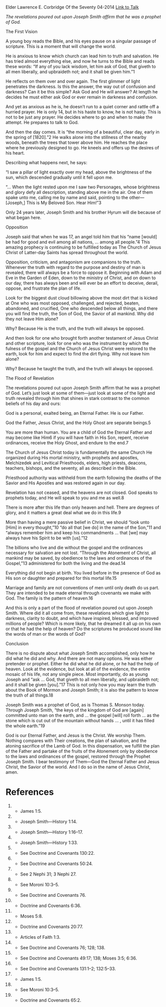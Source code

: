 Elder Lawrence E. Corbridge
Of the Seventy
04-2014
[Link to Talk](https://www.churchofjesuschrist.org/study/general-conference/2014/04/the-prophet-joseph-smith?lang=eng)

_The revelations poured out upon Joseph Smith affirm that he was a prophet of God._

The First Vision



A young boy reads the Bible, and his eyes pause on a singular passage of scripture. This is a moment that will change the world.

He is anxious to know which church can lead him to truth and salvation. He has tried almost everything else, and now he turns to the Bible and reads these words: “If any of you lack wisdom, let him ask of God, that giveth to all men liberally, and upbraideth not; and it shall be given him.”1

He reflects on them over and over again. The first glimmer of light penetrates the darkness. Is this the answer, the way out of confusion and darkness? Can it be this simple? Ask God and He will answer? At length he decides he must either ask God or ever remain in darkness and confusion.

And yet as anxious as he is, he doesn’t run to a quiet corner and rattle off a hurried prayer. He is only 14, but in his haste to know, he is not hasty. This is not to be just any prayer. He decides where to go and when to make the attempt. He prepares to talk to God.

And then the day comes. It is “the morning of a beautiful, clear day, early in the spring of [1820].”2 He walks alone into the stillness of the nearby woods, beneath the trees that tower above him. He reaches the place where he previously designed to go. He kneels and offers up the desires of his heart.

Describing what happens next, he says:



“I saw a pillar of light exactly over my head, above the brightness of the sun, which descended gradually until it fell upon me.

“… When the light rested upon me I saw two Personages, whose brightness and glory defy all description, standing above me in the air. One of them spake unto me, calling me by name and said, pointing to the other—[Joseph,] This is My Beloved Son. Hear Him!”3

Only 24 years later, Joseph Smith and his brother Hyrum will die because of what began here.







Opposition



Joseph said that when he was 17, an angel told him that his “name [would] be had for good and evil among all nations, … among all people.”4 This amazing prophecy is continuing to be fulfilled today as The Church of Jesus Christ of Latter-day Saints has spread throughout the world.

Opposition, criticism, and antagonism are companions to the truth. Whenever the truth with regard to the purpose and destiny of man is revealed, there will always be a force to oppose it. Beginning with Adam and Eve in the Garden of Eden, down to the ministry of Christ, and on down to our day, there has always been and will ever be an effort to deceive, derail, oppose, and frustrate the plan of life.

Look for the biggest dust cloud billowing above the most dirt that is kicked at One who was most opposed, challenged, and rejected, beaten, abandoned, and crucified, One who descended below all things, and there you will find the truth, the Son of God, the Savior of all mankind. Why did they not leave Him alone?

Why? Because He is the truth, and the truth will always be opposed.

And then look for one who brought forth another testament of Jesus Christ and other scripture, look for one who was the instrument by which the fulness of the gospel and the Church of Jesus Christ were restored to the earth, look for him and expect to find the dirt flying. Why not leave him alone?

Why? Because he taught the truth, and the truth will always be opposed.







The Flood of Revelation



The revelations poured out upon Joseph Smith affirm that he was a prophet of God. Let’s just look at some of them—just look at some of the light and truth revealed through him that shines in stark contrast to the common beliefs of his day and ours:





God is a personal, exalted being, an Eternal Father. He is our Father.





God the Father, Jesus Christ, and the Holy Ghost are separate beings.5





You are more than human. You are a child of God the Eternal Father and may become like Him6 if you will have faith in His Son, repent, receive ordinances, receive the Holy Ghost, and endure to the end.7





The Church of Jesus Christ today is fundamentally the same Church He organized during His mortal ministry, with prophets and apostles, Melchizedek and Levitical Priesthoods, elders, high priests, deacons, teachers, bishops, and the seventy, all as described in the Bible.





Priesthood authority was withheld from the earth following the deaths of the Savior and His Apostles and was restored again in our day.





Revelation has not ceased, and the heavens are not closed. God speaks to prophets today, and He will speak to you and me as well.8





There is more after this life than only heaven and hell. There are degrees of glory, and it matters a great deal what we do in this life.9





More than having a mere passive belief in Christ, we should “look unto [Him] in every thought,”10 “do all that [we do] in the name of the Son,”11 and “always remember him and keep his commandments … that [we] may always have his Spirit to be with [us].”12





The billions who live and die without the gospel and the ordinances necessary for salvation are not lost. “Through the Atonement of Christ, all mankind may be saved, by obedience to the laws and ordinances of the Gospel,”13 administered for both the living and the dead.14





Everything did not begin at birth. You lived before in the presence of God as His son or daughter and prepared for this mortal life.15





Marriage and family are not conventions of men until only death do us part. They are intended to be made eternal through covenants we make with God. The family is the pattern of heaven.16





And this is only a part of the flood of revelation poured out upon Joseph Smith. Where did it all come from, these revelations which give light to darkness, clarity to doubt, and which have inspired, blessed, and improved millions of people? Which is more likely, that he dreamed it all up on his own or that he had the help of heaven? Do the scriptures he produced sound like the words of man or the words of God?







Conclusion



There is no dispute about what Joseph Smith accomplished, only how he did what he did and why. And there are not many options. He was either pretender or prophet. Either he did what he did alone, or he had the help of heaven. Look at the evidence, but look at all of the evidence, the entire mosaic of his life, not any single piece. Most importantly, do as young Joseph and “ask … God, that giveth to all men liberally, and upbraideth not; and it shall be given [you].”17 This is not only how you may learn the truth about the Book of Mormon and Joseph Smith; it is also the pattern to know the truth of all things.18

Joseph Smith was a prophet of God, as is Thomas S. Monson today. Through Joseph Smith, “the keys of the kingdom of God are [again] committed unto man on the earth, and … the gospel [will] roll forth … as the stone which is cut out of the mountain without hands … , until it has filled the whole earth.”19

God is our Eternal Father, and Jesus is the Christ. We worship Them. Nothing compares with Their creations, the plan of salvation, and the atoning sacrifice of the Lamb of God. In this dispensation, we fulfill the plan of the Father and partake of the fruits of the Atonement only by obedience to the laws and ordinances of the gospel, restored through the Prophet Joseph Smith. I bear testimony of Them—God the Eternal Father and Jesus Christ, the Savior of the world. And I do so in the name of Jesus Christ, amen.

# References
1. - James 1:5.
2. - Joseph Smith—History 1:14.
3. - Joseph Smith—History 1:16–17.
4. - Joseph Smith—History 1:33.
5. - See Doctrine and Covenants 130:22.
6. - See Doctrine and Covenants 50:24.
7. - See 2 Nephi 31; 3 Nephi 27.
8. - See Moroni 10:3–5.
9. - See Doctrine and Covenants 76.
10. - Doctrine and Covenants 6:36.
11. - Moses 5:8.
12. - Doctrine and Covenants 20:77.
13. - Articles of Faith 1:3.
14. - See Doctrine and Covenants 76; 128; 138.
15. - See Doctrine and Covenants 49:17; 138; Moses 3:5; 6:36.
16. - See Doctrine and Covenants 131:1–2; 132:5–33.
17. - James 1:5.
18. - See Moroni 10:3–5.
19. - Doctrine and Covenants 65:2.